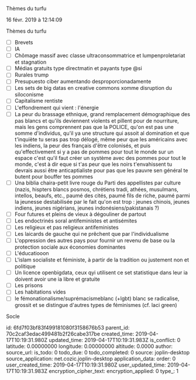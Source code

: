 Thèmes
du
turfu

16 févr. 2019 à 12:14:09

Thèmes du turfu

-   ☐ Brevets
-   ☐ IA
-   ☐ Chômage massif avec classe ultraconsommatrice et lumpenproletariat
    et stagnation
-   ☐ Médias gratuits type directmatin et payants type \@si
-   ☐ Rurales trump
-   ☐ Presupuesto ciber aumentando desproporcionadamente
-   ☐ Les sets de big datas en creative commons xomme disruption du
    siloconisme
-   ☐ Capitalisme rentiste
-   ☐ L\'effondrement qui vient : l\'énergie
-   ☐ La peur du brassage ethnique, grand remplacement démographique des
    pas blancs et qu\'ils deviennent violents et pillent pour de
    nourriture, mais les gens comprennent pas que la POLICE, qu\'on est
    pas une somme d\'individus, qu\'il ya une structure qui assoit al
    domination et que t\'inquiète tu seras pas trop délogé, même peur
    que les américains avec les indiens, la peur des français d\'être
    colonisés, et puis qu\'effectivement si y a pas de pommes pour tout
    le monde sur un espace c\'est qu\'il faut créer un système avec des
    pommes pour tout le monde, c\'est à dir eque si t\'as peur que les
    noirs t\'envahissent tu devrais aussi être anticaptialiste pour pas
    que les pauvre sen général te butent pour bouffer tes pommes
-   ☐ Una biblia chaira-petit livre rouge du Parti des appellistes par
    culture (nazis, hispters blancs posmos, chrétiens tradi, athées,
    musulmans, intellos, beaufs, etc., paumé des cités, paumé fils de
    riche, paumé parmi la jeunesse destabilisée par le fait qu\'on est
    trop : jeunes chinois, jeunes indiens, jeunes nigérians, jeunes
    indonésiens/pakistanais ?)
-   ☐ Four futures et pleins de vieux à dégouliner de partout
-   ☐ Les endoctrinés soral antifeministes et antisémites
-   ☐ Les religieux et pas religieux antifeministes
-   ☐ Les laicards de gauche qui ne prêchent que par l\'individualisme
-   ☐ L\'oppression des autres pays pour fournir un revenu de base ou la
    protection sociale aux économies dominantes
-   ☐ L\'éducatiooon
-   ☐ L\'islam socialiste et féministe, à partir de la tradition ou
    justement non et politique
-   ☐ Un licence openbigdata, ceux qyi utilisent ce set statistique dans
    leur ia doivent avoir une ia libre et gratuite
-   ☐ Les prisons
-   ☐ Les habitations vides
-   ☐ le fémonationalisme/suprémacismeblanc (+lgbt) blanc se radicalise,
    grossit et se distingue d\'autres types de féminismes (cf. laci
    green)

Socle


id: 6fd7f03bf83f499181080f3158676b53
parent_id: 70c2caf3edac499481b2f26cabe317be
created_time: 2019-04-17T10:19:31.980Z
updated_time: 2019-04-17T10:19:31.983Z
is_conflict: 0
latitude: 0.00000000
longitude: 0.00000000
altitude: 0.0000
author: 
source_url: 
is_todo: 0
todo_due: 0
todo_completed: 0
source: joplin-desktop
source_application: net.cozic.joplin-desktop
application_data: 
order: 0
user_created_time: 2019-04-17T10:19:31.980Z
user_updated_time: 2019-04-17T10:19:31.983Z
encryption_cipher_text: 
encryption_applied: 0
type_: 1